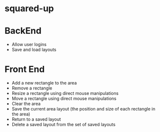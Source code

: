 # squared-up

# BackEnd
* Allow user logins
* Save and load layouts

# Front End
* Add a new rectangle to the area
* Remove a rectangle
* Resize a rectangle using direct mouse manipulations
* Move a rectangle using direct mouse manipulations
* Clear the area
* Save the current area layout (the position and size of each rectangle in the area)
* Return to a saved layout
* Delete a saved layout from the set of saved layouts
